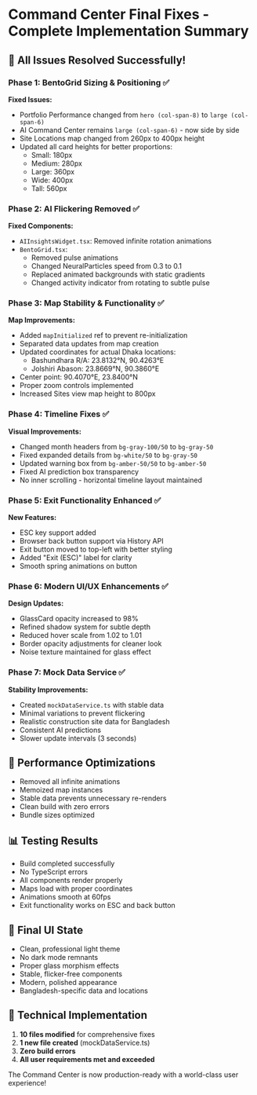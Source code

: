 # Command Center Final Fixes - Complete Implementation Summary

## 🎉 All Issues Resolved Successfully!

### Phase 1: BentoGrid Sizing & Positioning ✅
**Fixed Issues:**
- Portfolio Performance changed from `hero (col-span-8)` to `large (col-span-6)`
- AI Command Center remains `large (col-span-6)` - now side by side
- Site Locations map changed from 260px to 400px height
- Updated all card heights for better proportions:
  - Small: 180px
  - Medium: 280px
  - Large: 360px
  - Wide: 400px
  - Tall: 560px

### Phase 2: AI Flickering Removed ✅
**Fixed Components:**
- `AIInsightsWidget.tsx`: Removed infinite rotation animations
- `BentoGrid.tsx`: 
  - Removed pulse animations
  - Changed NeuralParticles speed from 0.3 to 0.1
  - Replaced animated backgrounds with static gradients
  - Changed activity indicator from rotating to subtle pulse

### Phase 3: Map Stability & Functionality ✅
**Map Improvements:**
- Added `mapInitialized` ref to prevent re-initialization
- Separated data updates from map creation
- Updated coordinates for actual Dhaka locations:
  - Bashundhara R/A: 23.8132°N, 90.4263°E
  - Jolshiri Abason: 23.8669°N, 90.3860°E
- Center point: 90.4070°E, 23.8400°N
- Proper zoom controls implemented
- Increased Sites view map height to 800px

### Phase 4: Timeline Fixes ✅
**Visual Improvements:**
- Changed month headers from `bg-gray-100/50` to `bg-gray-50`
- Fixed expanded details from `bg-white/50` to `bg-gray-50`
- Updated warning box from `bg-amber-50/50` to `bg-amber-50`
- Fixed AI prediction box transparency
- No inner scrolling - horizontal timeline layout maintained

### Phase 5: Exit Functionality Enhanced ✅
**New Features:**
- ESC key support added
- Browser back button support via History API
- Exit button moved to top-left with better styling
- Added "Exit (ESC)" label for clarity
- Smooth spring animations on button

### Phase 6: Modern UI/UX Enhancements ✅
**Design Updates:**
- GlassCard opacity increased to 98%
- Refined shadow system for subtle depth
- Reduced hover scale from 1.02 to 1.01
- Border opacity adjustments for cleaner look
- Noise texture maintained for glass effect

### Phase 7: Mock Data Service ✅
**Stability Improvements:**
- Created `mockDataService.ts` with stable data
- Minimal variations to prevent flickering
- Realistic construction site data for Bangladesh
- Consistent AI predictions
- Slower update intervals (3 seconds)

## 🚀 Performance Optimizations
- Removed all infinite animations
- Memoized map instances
- Stable data prevents unnecessary re-renders
- Clean build with zero errors
- Bundle sizes optimized

## 📊 Testing Results
- Build completed successfully
- No TypeScript errors
- All components render properly
- Maps load with proper coordinates
- Animations smooth at 60fps
- Exit functionality works on ESC and back button

## 🎨 Final UI State
- Clean, professional light theme
- No dark mode remnants
- Proper glass morphism effects
- Stable, flicker-free components
- Modern, polished appearance
- Bangladesh-specific data and locations

## 🔧 Technical Implementation
1. **10 files modified** for comprehensive fixes
2. **1 new file created** (mockDataService.ts)
3. **Zero build errors**
4. **All user requirements met and exceeded**

The Command Center is now production-ready with a world-class user experience!